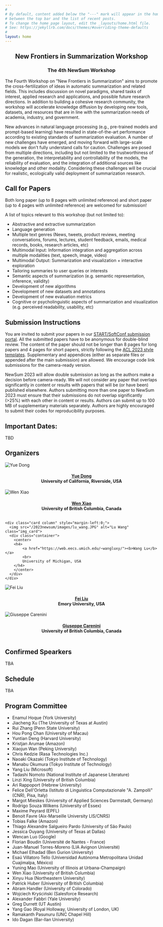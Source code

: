 ```yaml
---
#
# By default, content added below the "---" mark will appear in the home page
# between the top bar and the list of recent posts.
# To change the home page layout, edit the _layouts/home.html file.
# See: https://jekyllrb.com/docs/themes/#overriding-theme-defaults
#
layout: home
---
```


<!-- <img src="/2023newsum/images/deep.jpg"> -->
<center>
<h2 class="blackpar_title"> New Frontiers in Summarization Workshop </h2>
<h3 class="blackpar_title">The 4th NewSum Workshop </h3>
</center>
The Fourth Workshop on "New Frontiers in Summarization" aims to promote the cross-fertilization of ideas in automatic summarization and related fields. This includes discussion on novel paradigms, shared tasks of interest, applied research and applications, and possible future research directions. In addition to building a cohesive research community, the workshop will accelerate knowledge diffusion by developing new tools, datasets, and resources that are in line with the summarization needs of academia, industry, and government. 
		
New advances in natural language processing (e.g., pre-trained models and prompt-based learning) have resulted in state-of-the-art performance according to existing standards of summarization evaluation. A number of new challenges have emerged, and moving forward with large-scale models we don't fully understand calls for caution. Challenges are posed from multiple directions, including but not limited to the trustworthiness of the generation, the interpretability and controllability of the models, the reliability of evaluation, and the integration of additional sources like knowledge and other modality. Considering these challenges will be crucial for realistic, ecologically valid deployment of summarization research.




<!-- Call for Papers -->
<h2 class="blackpar_title" id="Call for Papers">Call for Papers</h2>

Both long paper (up to 8 pages with unlimited reference) and short paper (up to 4 pages with unlimited reference) are welcomed for submission! 

A list of topics relevant to this workshop (but not limited to):

- Abstractive and extractive summarization
- Language generation
- Multiple text genres (News, tweets, product reviews, meeting conversations, forums, lectures, student feedback, emails, medical records, books, research articles, etc)
- Multimodal Input: Information integration and aggregation across multiple modalities (text, speech, image, video)
- Multimodal Output: Summarization and visualization + interactive exploration
- Tailoring summaries to user queries or interests
- Semantic aspects of summarization (e.g. semantic representation, inference, validity)
- Development of new algorithms
- Development of new datasets and annotations
- Development of new evaluation metrics
- Cognitive or psycholinguistic aspects of summarization and visualization (e.g. perceived readability, usability, etc)


<h2 class="blackpar_title">Submission Instructions</h2>
You are invited to submit your papers in our <a href='https://www.softconf.com/emnlp2023/Summarization/'>START/SoftConf submission portal</a>. All the submitted papers have to be anonymous for double-blind review. The content of the paper should not be longer than 8 pages for long papers and 4 pages for short papers, strictly following the <a href='https://2023.aclweb.org/calls/main_conference/#paper-submission-policies'>ACL 2023 style templates</a>. Supplementary and appendices (either as separate files or appended after the main submission) are allowed. We encourage code link submissions for the camera-ready version.

NewSum 2023 will allow double submission as long as the authors make a decision before camera-ready. We will not consider any paper that overlaps significantly in content or results with papers that will be (or have been) published elsewhere. Authors submitting more than one paper to NewSum 2023 must ensure that their submissions do not overlap significantly (>25%) with each other in content or results. Authors can submit up to 100 MB of supplementary materials separately. Authors are highly encouraged to submit their codes for reproducibility purposes. 


<h2 class="blackpar_title" id="Dates">Important Dates:</h2>
TBD




<!-- Organizers -->
<h2 class="blackpar_title" id="Organizers">Organizers</h2>
<div class="row">

 <div class="card column" >
	  <img src="/2023newsum/images/Yue_Dong.jpg" alt="Yue Dong" class="img_card">
	  <div class="container">
		<center>
		<h4>
      <a href="https://www.cs.mcgill.ca/~ydong26/"><b>Yue Dong</b></a>
			<br>
			University of California, Riverside, USA
		</h4>
		</center>
	  </div>
	</div>

 <div class="card column" >
	  <img src="/2023newsum/images/wen_xiao.jpg" alt="Wen Xiao" class="img_card">
	  <div class="container">
		<center>
		<h4>
      <a href="https://wendy-xiao.github.io/"><b>Wen Xiao</b></a>
			<br>
			University of British Columbia, Canada
		</h4>
		</center>
	  </div>
	</div>
 
    <div class="card column" style="margin-left:0;">
	  <img src="/2023newsum/images/lu_wang.JPG" alt="Lu Wang" class="img_card">
	  <div class="container">
		<center>
		<h4>
			<a href="https://web.eecs.umich.edu/~wangluxy/"><b>Wang Lu</b></a>
			<br>
			University of Michigan, USA
		</h4>
		</center>
	  </div>
	</div>
  </div>

<div class="row">
  <div class="card column" >
  <img src="/2023newsum/images/fei_liu.JPG" alt="Fei Liu" class="img_card">
	  <div class="container">
		<center>
		<h4>
			<a href="http://www.cs.ucf.edu/~feiliu/"><b>Fei Liu</b></a>
			<br>
			Emory University, USA
		</h4>
		</center>
	  </div>
	</div>
  

<div class="card column">
	  <img src="/2023newsum/images/giuseppe_carenini.JPG" alt="Giuseppe Carenini" class="img_card">
	  <div class="container" >
		<center>
		<h4>
			<a href="https://www.cs.ubc.ca/~carenini/"><b>Giuseppe Carenini</b></a>
			<br>
			University of British Columbia, Canada
		</h4>
		</center>
	  </div>
	</div>
  
<!-- <div class="card column">
	  <img src="/2023newsum/images/jackie_cheung.JPG" alt="Jackie Chi Kit Cheung" class="img_card">
	  <div class="container">
		<center>
		<h4>
			<a href="https://www.cs.mcgill.ca/~jcheung/"><b>Jackie Chi Kit Cheung</b></a>
			<br>
			McGill University & MILA, Canada
		</h4>
		</center>
	  </div>
	</div> -->
</div>

  
  
  
  
<!-- Confirmed Spearkers -->
<h2 class="blackpar_title" id="Confirmed Spearkers">Confirmed Spearkers</h2>
TBA



<!-- Schedule -->
<h2 class="blackpar_title" id="Schedule"><b>Schedule</b></h2>
TBA
<!-- 
<a href="https://summarization-workshop.github.io/schedule/"><b>NewSum 2023 schedule (9am - 6pm AST)</b></a>
-->




<!-- PC -->
<h2 class="blackpar_title" id="Program Committee">Program Committee</h2>
<ul>
  <li>Enamul Hoque (York University)</li>
  <li>Jiacheng Xu (The University of Texas at Austin)</li>
  <li>Rui Zhang (Penn State University)</li>
  <li>Hou Pong Chan (University of Macau)</li>
  <li>Yuntian Deng (Harvard University)</li>
  <li>Kristjan Arumae (Amazon)</li>
  <li>Xiaojun Wan (Peking University)</li>
  <li>Chris Kedzie (Rasa Technologies Inc.)</li>
  <li>Naoaki Okazaki (Tokyo Institute of Technology)</li>
  <li>Manabu Okumura (Tokyo Institute of Technology)</li>
  <li>Yang Liu (Microsoft)</li>
  <li>Tadashi Nomoto (National Institute of Japanese Literature)</li>
  <li>Linzi Xing (University of British Columbia)</li>
  <li>Ari Rappoport (Hebrew University)</li>
  <li>Felice Dell'Orletta (Istituto di Linguistica Computazionale "A. Zampolli" (CNR), Pisa, Italy)</li>
  <li>Margot Mieskes (University of Applied Sciences Darmstadt, Germany)</li>
  <li>Rodrigo Souza Wilkens (University of Essex)</li>
  <li>Maxime Peyrard (EPFL)</li>
  <li>Benoit Favre (Aix-Marseille University LIS/CNRS)</li>
  <li>Tobias Falke (Amazon)</li>
  <li>Thiago Alexandre Salgueiro Pardo (University of São Paulo)</li>
  <li>Jessica Ouyang (University of Texas at Dallas)</li>
  <li>Wencan Luo (Google)</li>
  <li>Florian Boudin (Université de Nantes - France)</li>
  <li>Juan-Manuel Torres-Moreno (LIA Avignon Université)</li>
  <li>Michael Elhadad (Ben Gurion University)</li>
  <li>Esaú Villatoro Tello (Universidad Autónoma Metropolitana Unidad Cuajimalpa, México)</li>
  <li>Yuning Mao (University of Illinois at Urbana-Champaign)</li>
  <li>Wen Xiao (University of British Columbia)</li>
  <li>Xinyu Hua (Northeastern University)</li>
  <li>Patrick Huber (University of British Columbia)</li>
  <li>Abram Handler (University of Colorado)</li>
  <li>Wojciech Kryściński (Salesforce Research)</li>
  <li>Alexander Fabbri (Yale University)</li>
  <li>Greg Durrett (UT Austin)</li>
  <li>Yang Gao (Royal Holloway, University of London, UK)</li>
  <li>Ramakanth Pasunuru (UNC Chapel Hill)</li>
  <li>Ido Dagan (Bar-Ilan University)</li>
</ul>





